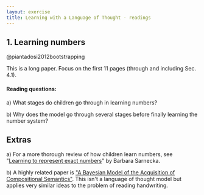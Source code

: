```yaml
---
layout: exercise
title: Learning with a Language of Thought - readings
---
```


## 1. Learning numbers

@piantadosi2012bootstrapping

This is a long paper. Focus on the first 11 pages (through and including Sec. 4.1).

#### Reading questions:

a) What stages do children go through in learning numbers?

b) Why does the model go through several stages before finally learning the number system?

## Extras

a) For a more thorough review of how children learn numbers, see "[Learning to represent exact numbers](https://link.springer.com/article/10.1007/s11229-015-0854-6)" by Barbara Sarnecka.

b) A highly related paper is ["A Bayesian Model of the Acquisition of Compositional Semantics"](https://www.science.org/doi/full/10.1126/science.aab3050). This isn't a language of thought model but applies very similar ideas to the problem of reading handwriting.

<!-- Is there anything shorter we can use?-->
